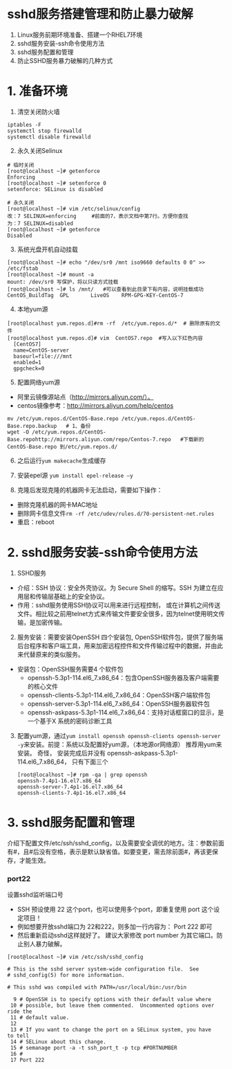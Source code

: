 # sshd服务搭建管理和防止暴力破解
1. Linux服务前期环境准备、搭建一个RHEL7环境
2. sshd服务安装-ssh命令使用方法
3. sshd服务配置和管理
4. 防止SSHD服务暴力破解的几种方式

# 1.  准备环境

1. 清空关闭防火墙
```
iptables -F
systemctl stop firewalld
systemctl disable firewalld
```
2. 永久关闭Selinux
```
# 临时关闭
[root@localhost ~]# getenforce 
Enforcing
[root@localhost ~]# setenforce 0
setenforce: SELinux is disabled
```
```
# 永久关闭
[root@localhost ~]# vim /etc/selinux/config  
改：7 SELINUX=enforcing     #前面的7，表示文档中第7行。方便你查找
为：7 SELINUX=disabled
[root@localhost ~]# getenforce 
Disabled
```
3. 系统光盘开机自动挂载
```
[root@localhost ~]# echo "/dev/sr0 /mnt iso9660 defaults 0 0" >> /etc/fstab
[root@localhost ~]# mount -a
mount: /dev/sr0 写保护，将以只读方式挂载
[root@localhost ~]# ls /mnt/   #可以查看到此目录下有内容，说明挂载成功
CentOS_BuildTag  GPL       LiveOS    RPM-GPG-KEY-CentOS-7
```
4. 本地yum源
```
[root@localhost yum.repos.d]#rm -rf  /etc/yum.repos.d/*  # 删除原有的文件
[root@localhost yum.repos.d]# vim  CentOS7.repo  #写入以下红色内容
  [CentOS7]   
  name=CentOS-server     
  baseurl=file:///mnt  
  enabled=1  
  gpgcheck=0
```


5. 配置网络yum源
  - 阿里云镜像源站点（http://mirrors.aliyun.com/）。
  - centos镜像参考：http://mirrors.aliyun.com/help/centos
```
mv /etc/yum.repos.d/CentOS-Base.repo /etc/yum.repos.d/CentOS-Base.repo.backup   # 1、备份
wget -O /etc/yum.repos.d/CentOS-Base.repohttp://mirrors.aliyun.com/repo/Centos-7.repo   #下载新的CentOS-Base.repo 到/etc/yum.repos.d/
```
6. 之后运行```yum makecache```生成缓存

7. 安装epel源 ```yum install epel-release –y```

8. 克隆后发现克隆的机器网卡无法启动，需要如下操作：
  - 删除克隆机器的网卡MAC地址
  - 删除网卡信息文件```rm -rf /etc/udev/rules.d/70-persistent-net.rules```
  - 重启：reboot

# 2. sshd服务安装-ssh命令使用方法
1. SSHD服务
  - 介绍：SSH 协议：安全外壳协议。为 Secure Shell 的缩写。SSH 为建立在应用层和传输层基础上的安全协议。
  - 作用：sshd服务使用SSH协议可以用来进行远程控制， 或在计算机之间传送文件。相比较之前用telnet方式来传输文件要安全很多，因为telnet使用明文传输，是加密传输。
2. 服务安装：需要安装OpenSSH 四个安装包, OpenSSH软件包，提供了服务端后台程序和客户端工具，用来加密远程控件和文件传输过程中的数据，并由此来代替原来的类似服务。
  - 安装包：OpenSSH服务需要4 个软件包
    - openssh-5.3p1-114.el6_7.x86_64：包含OpenSSH服务器及客户端需要的核心文件
    - openssh-clients-5.3p1-114.el6_7.x86_64：OpenSSH客户端软件包
    - openssh-server-5.3p1-114.el6_7.x86_64：OpenSSH服务器软件包
    - openssh-askpass-5.3p1-114.el6_7.x86_64：支持对话框窗口的显示，是一个基于X 系统的密码诊断工具
3. 配置yum源，通过```yum install openssh openssh-clients openssh-server -y```来安装。前提：系统以及配置好yum源，（本地源or网络源） 推荐用yum来安装。 奇怪， 安装完成后并没有 openssh-askpass-5.3p1-114.el6_7.x86_64， 只有下面三个
    ```shell
    [root@localhost ~]# rpm -qa | grep openssh
    openssh-7.4p1-16.el7.x86_64
    openssh-server-7.4p1-16.el7.x86_64
    openssh-clients-7.4p1-16.el7.x86_64
    ```
# 3. sshd服务配置和管理    

介绍下配置文件/etc/ssh/sshd_config，以及需要安全调优的地方。注：参数前面有#，且#后没有空格，表示是默认缺省值。如要变更，需去除前面#，再该更保存，才能生效。

### port22

设置sshd监听端口号
- SSH 预设使用 22 这个port，也可以使用多个port，即重复使用 port 这个设定项目！
- 例如想要开放sshd端口为 22和222，则多加一行内容为： Port 222 即可
- 然后重新启动sshd这样就好了。 建议大家修改 port number 为其它端口。防止别人暴力破解。




```shell
[root@localhost ~]# vim /etc/ssh/sshd_config 

# This is the sshd server system-wide configuration file.  See
# sshd_config(5) for more information.

# This sshd was compiled with PATH=/usr/local/bin:/usr/bin

  9 # OpenSSH is to specify options with their default value where
 10 # possible, but leave them commented.  Uncommented options over    ride the
 11 # default value.
 12 
 13 # If you want to change the port on a SELinux system, you have     to tell
 14 # SELinux about this change.
 15 # semanage port -a -t ssh_port_t -p tcp #PORTNUMBER
 16 #
 17 Port 222
```































      
